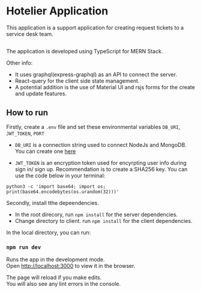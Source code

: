 # Hotelier Application

This application is a support application for creating request tickets to a service desk team.

##

The application is developed using TypeScript for MERN Stack.

Other info:

- It uses graphql(express-graphql) as an API to connect the server.
- React-query for the client side state management.
- A potential addition is the use of Material UI and rsjs forms for the create and update features.

## How to run

Firstly, create a `.env` file and set these environmental variables `DB_URI`, `JWT_TOKEN`, `PORT`

- `DB_URI` is a connection string used to connect NodeJs and MongoDB. You can create one [here](https://account.mongodb.com/account/login)

- `JWT_TOKEN` is an encryption token used for encyrpting user info during sign in/ sign up. Recommendation is to create a SHA256 key. You can use the code below in your terminal:

```
python3 -c 'import base64; import os; print(base64.encodebytes(os.urandom(32)))'
```
Secondly, install tthe depeendencies.
- In the root direcory,  run ``` npm install ``` for the server dependencies.
- Change directory to client. run  ``` npm install ``` for the client dependencies.

In the local directory, you can run:

### `npm run dev`

Runs the app in the development mode.<br />
Open [http://localhost:3000](http://localhost:3000) to view it in the browser.

The page will reload if you make edits.<br />
You will also see any lint errors in the console.
